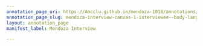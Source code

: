 ```yaml
---
annotation_page_uri: https://Amcclu.github.io/mendoza-1018/annotations/mendoza-interview-canvas-1-interviewee--body-language--laughter--rapport--joking-.json
annotation_page_slug: mendoza-interview-canvas-1-interviewee--body-language--laughter--rapport--joking-
layout: annotation_page
manifest_label: Mendoza Interview

---
```

